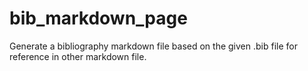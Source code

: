 # bib_markdown_page
Generate a bibliography markdown file based on the given .bib file for reference in other markdown file.
